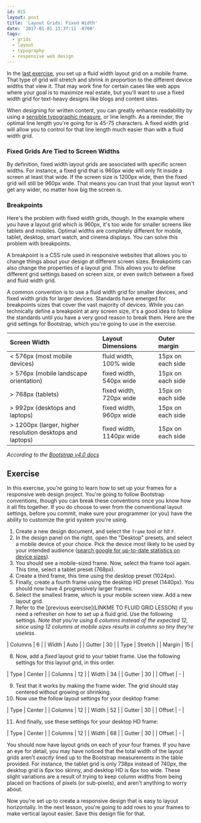 ```yaml
---
id: 015
layout: post
title: 'Layout Grids: Fixed Width'
date: '2017-01-01 13:37:11 -0700'
tags:
  - grids
  - layout
  - typography
  - responsive web design
---
```


In the [last exercise](LINKME), you set up a fluid width layout grid on a mobile frame. That type of grid will stretch and shrink in proportion to the different device widths that view it. That may work fine for certain cases like web apps where your goal is to maximize real estate, but you'll want to use a fixed width grid for text-heavy designs like blogs and content sites.

When designing for written content, you can greatly enhance readability by using a [sensible typographic measure](LINKME), or line length. As a reminder, the optimal line length you're going for is 45-75 characters. A fixed width grid will allow you to control for that line length much easier than with a fluid width grid.

### Fixed Grids Are Tied to Screen Widths

By definition, fixed width layout grids are associated with specific screen widths. For instance, a fixed grid that is 960px wide will only fit inside a screen at least that wide. If the screen size is 1200px wide, then the fixed grid will still be 960px wide. That means you can trust that your layout won't get any wider, no matter how big the screen is.

### Breakpoints

Here's the problem with fixed width grids, though. In the example where you have a layout grid which is 960px, it's too wide for smaller screens like tablets and mobiles. Optimal widths are completely different for mobile, tablet, desktop, smart watch, and cinema displays. You can solve this problem with breakpoints.

A breakpoint is a CSS rule used in responsive websites that allows you to change things about your design at different screen sizes. Breakpoints can also change the properties of a layout grid. This allows you to define different grid settings based on screen size, or even switch between a fixed and fluid width grid.

A common convention is to use a fluid width grid for smaller devices, and fixed width grids for larger devices. Standards have emerged for breakpoints sizes that cover the vast majority of devices. While you can technically define a breakpoint at any screen size, it's a good idea to follow the standards until you have a very good reason to break them. Here are the grid settings for Bootstrap, which you're going to use in the exercise.

Screen Width                                              | Layout Dimensions        | Outer margin
:-------------------------------------------------------- | :----------------------- | :----------------
< 576px (most mobile devices)                             | fluid width, 100% wide   | 15px on each side
> 576px (mobile landscape orientation)                    | fixed width, 540px wide  | 15px on each side
> 768px (tablets)                                         | fixed width, 720px wide  | 15px on each side
> 992px (desktops and laptops)                            | fixed width, 960px wide  | 15px on each side
> 1200px (larger, higher resolution desktops and laptops) | fixed width, 1140px wide | 15px on each side

_According to the [Bootstrap v4.0 docs](https://getbootstrap.com/docs/4.0/layout/grid/)_

<!--more-->
## Exercise

In this exercise, you're going to learn how to set up your frames for a responsive web design project. You're going to follow Bootstrap conventions, though you can break these conventions once you know how it all fits together. If you do choose to veer from the conventional layout settings, before you commit, make sure your programmer (or you) have the ability to customize the grid system you're using.

1. Create a new design document, and select the `frame` tool or hit `F`.
2. In the design panel on the right, open the "Desktop" presets, and select a mobile device of your choice. Pick the device most likely to be used by your intended audience ([search google for up-to-date statistics on device sizes](https://www.google.com/search?&q=mobile+device+size+statistics)).
3. You should see a mobile-sized frame. Now, select the frame tool again. This time, select a tablet preset (768px).
4. Create a third frame, this time using the desktop preset (1024px).
5. Finally, create a fourth frame using the desktop HD preset (1440px). You should now have 4 progressively larger frames.
6. Select the smallest frame, which is your mobile screen view. Add a new layout grid.
7. Refer to the [previous exercise](LINKME TO FLUID GRID LESSON) if you need a refresher on how to set up a fluid grid. Use the following settings. *Note that you're using 6 columns instead of the expected 12, since using 12 columns at mobile sizes results in columns so tiny they're useless.*

| Columns | 6 |
| Width | Auto |
| Gutter | 30 |
| Type | Stretch |
| Margin | 15 |

8. Now, add a *fixed* layout grid to your tablet frame. Use the following settings for this layout grid, in this order.

| Type | Center |
| Columns | 12 |
| Width | 34 |
| Gutter | 30 |
| Offset | - |

9. Test that it works by making the frame wider. The grid should stay centered without growing or shrinking.
10. Now use the follow layout settings for your desktop frame:

| Type | Center |
| Columns | 12 |
| Width | 52 |
| Gutter | 30 |
| Offset | - |

11. And finally, use these settings for your desktop HD frame:

| Type | Center |
| Columns | 12 |
| Width | 68 |
| Gutter | 30 |
| Offset | - |

You should now have layout grids on each of your four frames. If you have an eye for detail, you may have noticed that the total width of the layout grids aren't *exactly* lined up to the Bootstrap measurements in the table provided. For instance, the tablet grid is only 738px instead of 740px, the desktop grid is 6px too skinny, and desktop HD is 6px too wide. These slight variations are a result of trying to keep column widths from being placed on fractions of pixels (or sub-pixels), and aren't anything to worry about.

Now you're set up to create a responsive design that is easy to layout horizontally. In the next lesson, you're going to add rows to your frames to make vertical layout easier. Save this design file for that.
